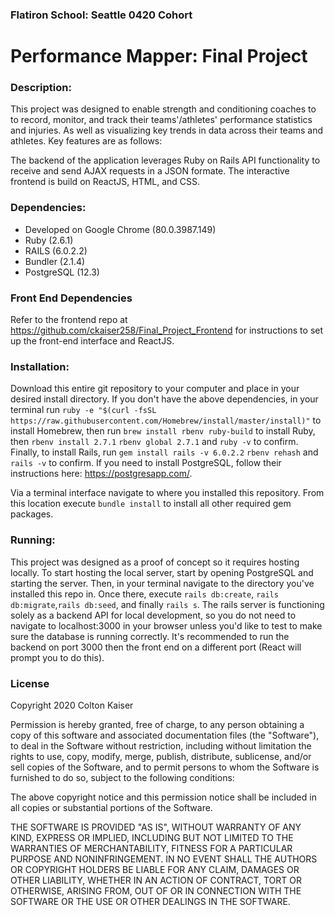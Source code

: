 ### Flatiron School: Seattle 0420 Cohort
# Performance Mapper: Final Project

### Description: 
This project was designed to enable strength and conditioning coaches to to record, monitor, and track their teams'/athletes' performance statistics and injuries. As well as visualizing key trends in data across their teams and athletes. Key features are as follows:


The backend of the application leverages Ruby on Rails API functionality to receive and send AJAX requests in a JSON formate. The interactive frontend is build on ReactJS, HTML, and CSS.

### Dependencies:
* Developed on Google Chrome (80.0.3987.149)
* Ruby (2.6.1)
* RAILS (6.0.2.2)
* Bundler (2.1.4)
* PostgreSQL (12.3)

### Front End Dependencies
Refer to the frontend repo at https://github.com/ckaiser258/Final_Project_Frontend for instructions to set up the front-end interface and ReactJS.

### Installation:

Download this entire git repository to your computer and place in your desired install directory. If you don't have the above dependencies, in your terminal run `ruby -e "$(curl -fsSL https://raw.githubusercontent.com/Homebrew/install/master/install)"` to install Homebrew, then run `brew install rbenv ruby-build` to install Ruby, then `rbenv install 2.7.1` `rbenv global 2.7.1` and `ruby -v` to confirm. Finally, to install Rails, run `gem install rails -v 6.0.2.2` `rbenv rehash` and `rails -v` to confirm. If you need to install PostgreSQL, follow their instructions here: https://postgresapp.com/.

Via a terminal interface navigate to where you installed this repository. From this location execute ```bundle install``` to install all other required gem packages. 

### Running:
This project was designed as a proof of concept so it requires hosting locally. To start hosting the local server, start by opening PostgreSQL and starting the server. Then, in your terminal navigate to the directory you've installed this repo in. Once there, execute `rails db:create`, `rails db:migrate`,`rails db:seed`, and finally ```rails s```. The rails server is functioning solely as a backend API for local development, so you do not need to navigate to localhost:3000 in your browser unless you'd like to test to make sure the database is running correctly. It's recommended to run the backend on port 3000 then the front end on a different port (React will prompt you to do this).

### License
Copyright 2020 Colton Kaiser

Permission is hereby granted, free of charge, to any person obtaining a copy of this software and associated documentation files (the "Software"), to deal in the Software without restriction, including without limitation the rights to use, copy, modify, merge, publish, distribute, sublicense, and/or sell copies of the Software, and to permit persons to whom the Software is furnished to do so, subject to the following conditions:

The above copyright notice and this permission notice shall be included in all copies or substantial portions of the Software.

THE SOFTWARE IS PROVIDED "AS IS", WITHOUT WARRANTY OF ANY KIND, EXPRESS OR IMPLIED, INCLUDING BUT NOT LIMITED TO THE WARRANTIES OF MERCHANTABILITY, FITNESS FOR A PARTICULAR PURPOSE AND NONINFRINGEMENT. IN NO EVENT SHALL THE AUTHORS OR COPYRIGHT HOLDERS BE LIABLE FOR ANY CLAIM, DAMAGES OR OTHER LIABILITY, WHETHER IN AN ACTION OF CONTRACT, TORT OR OTHERWISE, ARISING FROM, OUT OF OR IN CONNECTION WITH THE SOFTWARE OR THE USE OR OTHER DEALINGS IN THE SOFTWARE.
